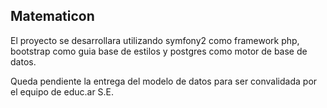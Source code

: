 ## Matematicon ##

El proyecto se desarrollara utilizando symfony2 como framework php, bootstrap como guia base de estilos y postgres como motor de base de datos.

Queda pendiente la entrega del modelo de datos para ser convalidada por el equipo de educ.ar S.E.
